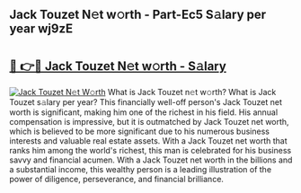 ## Jack Touzet N𝚎t w𝚘rth - Part-Ec5 S𝚊lary per year wj9zE

# <h2><a href="http://gc1s8x.nevu.top/?p=Jack+Touzet">🔗 👉🔴 Jack Touzet N𝚎t w𝚘rth - S𝚊lary</a></h2>

[![Jack Touzet N𝚎t W𝚘rth](https://i.imgur.com/Oavwk0R.jpeg)](http://gc1s8x.nevu.top/?p=Jack+Touzet)
What is Jack Touzet n𝚎t w𝚘rth? What is Jack Touzet s𝚊lary per year?
This financially well-off person's Jack Touzet net worth is significant, making him one of the richest in his field. His annual compensation is impressive, but it is outmatched by Jack Touzet net worth, which is believed to be more significant due to his numerous business interests and valuable real estate assets. With a Jack Touzet net worth that ranks him among the world's richest, this man is celebrated for his business savvy and financial acumen. With a Jack Touzet net worth in the billions and a substantial income, this wealthy person is a leading illustration of the power of diligence, perseverance, and financial brilliance.
